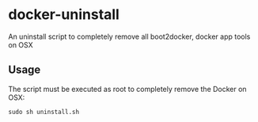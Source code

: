 # docker-uninstall
An uninstall script to completely remove all boot2docker, docker app tools on OSX

## Usage

The script must be executed as root to completely remove the Docker on OSX:

```
sudo sh uninstall.sh
```
